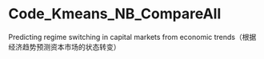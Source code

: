 # Code_Kmeans_NB_CompareAll
Predicting regime switching in capital markets from economic trends（根据经济趋势预测资本市场的状态转变）

